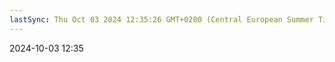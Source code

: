 ```yaml
---
lastSync: Thu Oct 03 2024 12:35:26 GMT+0200 (Central European Summer Time)
---
```

2024-10-03 12:35
